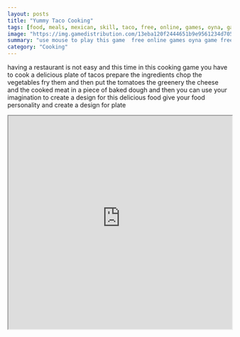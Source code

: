 ```yaml
---
layout: posts
title: "Yummy Taco Cooking"
tags: [food, meals, mexican, skill, taco, free, online, games, oyna, game, free, games, play, play, games]
image: "https://img.gamedistribution.com/13eba120f2444651b9e9561234d7054d.jpg"
summary: "use mouse to play this game  free online games oyna game free games play play games"
category: "Cooking"
---
```


having a restaurant is not easy and this time in this cooking game you have to cook a delicious plate of tacos prepare the ingredients chop the vegetables fry them and then put the tomatoes the greenery the cheese and the cooked meat in a piece of baked dough and then you can use your imagination to create a design for this delicious food give your food personality and create a design for plate

<iframe width="100%" height="480px;" src="https://flash.gamedistribution.com?game=13eba120f2444651b9e9561234d7054d"></iframe>